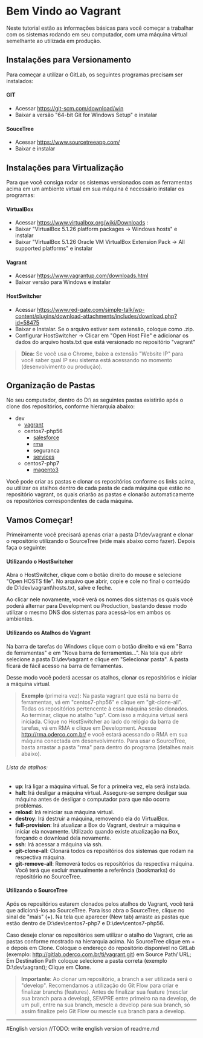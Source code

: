 Bem Vindo ao Vagrant
===================

Neste tutorial estão as informações básicas para você começar a trabalhar com os sistemas rodando em seu computador, com uma máquina virtual semelhante ao utilizada em produção.

Instalações para Versionamento
-------------

Para começar a utilizar o GitLab, os seguintes programas precisam ser instalados:

#### GIT

- Acessar https://git-scm.com/download/win 
- Baixar a versão "64-bit Git for Windows Setup" e instalar

#### SouceTree
- Acessar https://www.sourcetreeapp.com/ 
- Baixar e instalar

Instalações para Virtualização
-------------

Para que você consiga rodar os sistemas versionados com as ferramentas acima em um ambiente virtual em sua máquina é necessário instalar os programas:

#### VirtualBox

- Acessar https://www.virtualbox.org/wiki/Downloads :
- Baixar "VirtualBox 5.1.26 platform packages -> Windows hosts" e instalar
- Baixar "VirtualBox 5.1.26 Oracle VM VirtualBox Extension Pack -> All supported platforms" e instalar

#### Vagrant

- Acessar https://www.vagrantup.com/downloads.html 
- Baixar versão para Windows e instalar

#### HostSwitcher

- Acessar  https://www.red-gate.com/simple-talk/wp-content/plugins/download-attachments/includes/download.php?id=58475
- Baixar e Instalar. Se o arquivo estiver sem extensão, coloque como .zip.
- Configurar HostSwitcher -> Clicar em "Open Host File" e adicionar os dados do arquivo hosts.txt que está versionado no repositório "vagrant"

> **Dica:** Se você usa o Chrome, baixe a extensão "Website IP" para você saber qual IP seu sistema está acessando no momento (desenvolvimento ou produção).

Organização de Pastas
-------------

No seu computador, dentro do D:\ as seguintes pastas existirão após o clone dos repositórios, conforme hierarquia abaixo:

 - dev
	 - [vagrant](http://gitlab.oderco.com.br/ti/vagrant)
	 - centos7-php56
		 - [salesforce](http://gitlab.oderco.com.br/ti/salesforce)
		 - [rma](http://gitlab.oderco.com.br/ti/rma)
		 - seguranca
		 - [services](http://gitlab.oderco.com.br/ti/services)
	 - centos7-php7
		 - [magento3](http://gitlab.oderco.com.br/ti/magento)

Você pode criar as pastas e clonar os repositórios conforme os links acima, ou utilizar os atalhos dentro de cada pasta de cada máquina que estão no repositório vagrant, os quais criarão as pastas e clonarão automaticamente os repositórios correspondentes de cada máquina.

Vamos Começar!
-------------

Primeiramente você precisará apenas criar a pasta D:\dev\vagrant e clonar o repositório utilizando o SourceTree (vide mais abaixo como fazer). Depois faça o seguinte:

#### Utilizando o HostSwitcher

Abra o HostSwitcher, clique com o botão direito do mouse e selecione "Open HOSTS file". No arquivo que abrir, copie e cole no final o conteúdo de D:\dev\vagrant\hosts.txt, salve e feche.

Ao clicar nele novamente, você verá os nomes dos sistemas os quais você poderá alternar para Development ou Production, bastando desse modo utilizar o mesmo DNS dos sistemas para acessá-los em ambos os ambientes.

#### Utilizando os Atalhos do Vagrant

Na barra de tarefas do Windows clique com o botão direito e vá em "Barra de ferramentas" e em "Nova barra de ferramentas...". Na tela que abrir selecione a pasta D:\dev\vagrant e clique em "Selecionar pasta". A pasta ficará de fácil acesso na barra de ferramentas.

Desse modo você poderá acessar os atalhos, clonar os repositórios e iniciar a máquina virtual.

> **Exemplo** (primeira vez):
Na pasta vagrant que está na barra de ferramentas, vá em "centos7-php56" e clique em "git-clone-all". Todas os repositórios pertencente à essa máquina serão clonados. Ao terminar, clique no atalho "up". Com isso a máquina virtual será iniciada. 
Clique no HostSwitcher ao lado do relógio da barra de tarefas, vá em RMA e clique em Development. Acesse http://rma.oderco.com.br/ e você estará acessando o RMA em sua máquina conectada em desenvolvimento.
Para usar o SourceTree, basta arrastar a pasta "rma" para dentro do programa (detalhes mais abaixo).

###### Lista de atalhos:

- **up**: Irá ligar a máquina virtual. Se for a primeira vez, ela será instalada.
- **halt**: Irá desligar a máquina virtual. Assegure-se sempre desligar sua máquina antes de desligar o computador para que não ocorra problemas.
- **reload**: Irá reiniciar sua máquina virtual.
- **destroy**: Irá destruir a máquina, removendo ela do VirtualBox.
- **full-provision**: Irá atualizar a Box do Vagrant, destruir a máquina e iniciar ela novamente. Utilizado quando existe atualização na Box, forçando o download dela novamente.
- **ssh**: Irá acessar a máquina via ssh.
- **git-clone-all**: Clonará todos os repositórios dos sistemas que rodam na respectiva máquina.
- **git-remove-all**: Removerá todos os repositórios da respectiva máquina. Você terá que excluir manualmente a referência (bookmarks) do repositório no SourceTree.

#### Utilizando o SourceTree

Após os repositórios estarem clonados pelos atalhos do Vagrant, você terá que adicioná-los ao SourceTree. Para isso abra o SourceTree, clique no sinal de "mais" (+). Na tela que aparecer (New tab) arraste as pastas que estão dentro de D:\dev\centos7-php7 e D:\dev\centos7-php56. 

Caso deseje clonar os repositórios sem utilizar o atalho do Vagrant, crie as pastas conforme mostrado na hierarquia acima. No SourceTree clique em + e depois em Clone. Coloque o endereço do repositório disponível no GitLab (exemplo: http://gitlab.oderco.com.br/ti/vagrant.git) em Source Path/ URL; Em Destination Path coloque selecione a pasta correta (exemplo D:\dev\vagrant); Clique em Clone.

> **Importante**: Ao clonar um repositório, a branch a ser utilizada será o "develop". Recomendamos a utilização do Git Flow para criar e finalizar branchs (features). Antes de finalizar sua feature (mesclar sua branch para a develop), SEMPRE entre primeiro na na develop, de um pull, entre na sua branch, mescle a develop para sua branch, só assim finalize pelo Git Flow ou mescle sua branch para a develop.

--------------

#English version
//TODO: write english version of readme.md
